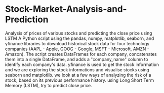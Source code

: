 # Stock-Market-Analysis-and-Prediction
Analysis of prices of various stocks and predicting the close price using LSTM 
A Python script using the pandas, numpy, matplotlib, seaborn, and yfinance libraries to download historical stock data for four technology companies (AAPL - Apple, GOOG - Google, MSFT - Microsoft, AMZN - Amazon). The script creates DataFrames for each company, concatenates them into a single DataFrame, and adds a "company_name" column to identify each company's data.
yfinance is used to get the stock information and we are exploring the stock informations and visualise stocks using seaborn and matplotlib.
we look at a few ways of analyzing the risk of a stock, based on its previous performance history. using Long Short Term Memory (LSTM), try to predict close price.

